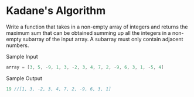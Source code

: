 # Kadane's Algorithm

Write a function that takes in a non-empty array of integers and returns the maximum sum that can be obtained summing up all the integers in a non-empty subarray of the input array. A subarray must only contain adjacent numbers.

Sample Input

```go
array = [3, 5, -9, 1, 3, -2, 3, 4, 7, 2, -9, 6, 3, 1, -5, 4]
```

Sample Output

```go
19 //[1, 3, -2, 3, 4, 7, 2, -9, 6, 3, 1]
```
